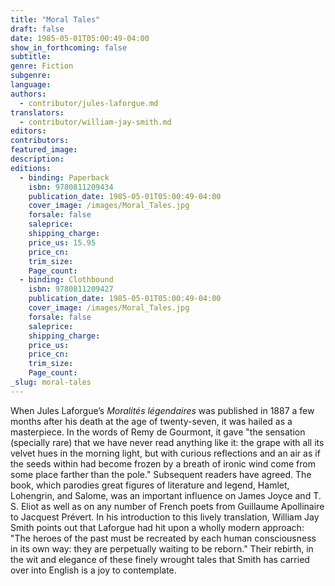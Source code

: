 ```yaml
---
title: "Moral Tales"
draft: false
date: 1985-05-01T05:00:49-04:00
show_in_forthcoming: false
subtitle:
genre: Fiction
subgenre:
language:
authors:
  - contributor/jules-laforgue.md
translators:
  - contributor/william-jay-smith.md
editors:
contributors:
featured_image:
description:
editions:
  - binding: Paperback
    isbn: 9780811209434
    publication_date: 1985-05-01T05:00:49-04:00
    cover_image: /images/Moral_Tales.jpg
    forsale: false
    saleprice:
    shipping_charge:
    price_us: 15.95
    price_cn:
    trim_size:
    Page_count:
  - binding: Clothbound
    isbn: 9780811209427
    publication_date: 1985-05-01T05:00:49-04:00
    cover_image: /images/Moral_Tales.jpg
    forsale: false
    saleprice:
    shipping_charge:
    price_us:
    price_cn:
    trim_size:
    Page_count:
_slug: moral-tales
---
```


When Jules Laforgue’s _Moralités légendaires_ was published in 1887 a few months after his death at the age of twenty-seven, it was hailed as a masterpiece. In the words of Remy de Gourmont, it gave "the sensation (specially rare) that we have never read anything like it: the grape with all its velvet hues in the morning light, but with curious reflections and an air as if the seeds within had become frozen by a breath of ironic wind come from some place farther than the pole." Subsequent readers have agreed. The book, which parodies great figures of literature and legend, Hamlet, Lohengrin, and Salome, was an important influence on James Joyce and T. S. Eliot as well as on any number of French poets from Guillaume Apollinaire to Jacquest Prévert. In his introduction to this lively translation, William Jay Smith points out that Laforgue had hit upon a wholly modern approach: "The heroes of the past must be recreated by each human consciousness in its own way: they are perpetually waiting to be reborn." Their rebirth, in the wit and elegance of these finely wrought tales that Smith has carried over into English is a joy to contemplate.

